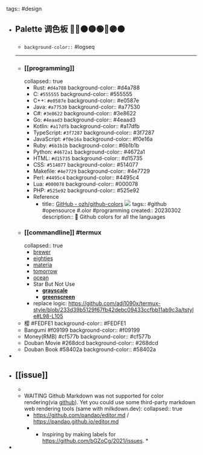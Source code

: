 tags:: #design

- ## Palette 调色板 🎨🔴🟠🟡🟢🔵🟣🟤
  - `background-color::` #logseq
  - ---
  - ### [[programming]]
    collapsed:: true
    - Rust: `#d4a788`
      background-color:: #d4a788
    - C: `#555555`
      background-color:: #555555
    - C++: `#e0587e`
      background-color:: #e0587e
    - Java: `#a77530`
      background-color:: #a77530
    - C\#: `#3e8622`
      background-color:: #3e8622
    - Go: `#4eaad3`
      background-color:: #4eaad3
    - Kotlin: `#a17dfb`
      background-color:: #a17dfb
    - TypeScript: `#3f7287`
      background-color:: #3f7287
    - JavaScript: `#f0e16a`
      background-color:: #f0e16a
    - Ruby: `#6b1b1b`
      background-color:: #6b1b1b
    - Python: `#4672a1`
      background-color:: #4672a1
    - HTML: `#d15735`
      background-color:: #d15735
    - CSS: `#514077`
      background-color:: #514077
    - Makefile: `#4e7729`
      background-color:: #4e7729
    - Perl: `#4495c4`
      background-color:: #4495c4
    - Lua: `#000078`
      background-color:: #000078
    - PHP: `#525e92`
      background-color:: #525e92
    - Reference
      - title:: [GitHub - ozh/github-colors](https://github.com/ozh/github-colors) ![](https://img.shields.io/github/stars/ozh/github-colors)
        tags:: #github #opensource \#.olor #programming
        created:: 20230302
        description:: 🌈 Github colors for all the languages
  - ### [[commandline]] #termux
    collapsed:: true
    - [brewer](https://github.com/adi1090x/termux-style/blob/master/colors/base16-brewer-dark.properties)
    - [eighties](https://github.com/adi1090x/termux-style/blob/master/colors/base16-eighties-dark.properties)
    - [materia](https://github.com/adi1090x/termux-style/blob/master/colors/base16-materia.properties)
    - [tomorrow](https://github.com/adi1090x/termux-style/blob/master/colors/base16-tomorrow-dark.properties)
    - [ocean](https://github.com/adi1090x/termux-style/blob/master/colors/base16-ocean-dark.properties)
    - Star But Not Use
      - [**grayscale**](https://github.com/adi1090x/termux-style/blob/master/colors/base16-grayscale-dark.properties)
      - [**greenscreen**](https://github.com/adi1090x/termux-style/blob/master/colors/base16-greenscreen-dark.properties)
    - replace logic: https://github.com/adi1090x/termux-style/blob/233d39b5129f67fb42debc09433ccfbb11ab9c3a/tstyle#L98-L105
  - 樱 \#FEDFE1
    background-color:: #FEDFE1
  - Bangumi \#f09199
    background-color:: #f09199
  - Money(RMB) \#cf577b
    background-color:: #cf577b
  - Douban Movie \#268dcd
    background-color:: #268dcd
  - Douban Book \#58402a
    background-color:: #58402a
-
- ## [[issue]]
  -
  - WAITING Github Markdown was not supported for color rendering(via [github](https://docs.github.com/cn/github/writing-on-github/getting-started-with-writing-and-formatting-on-github/basic-writing-and-formatting-syntax#disabling-markdown-rendering)). Yet you could use some third-party markdown web rendering tools (same with milkdown.dev):
    collapsed:: true
    - https://github.com/pandao/editor.md / https://pandao.github.io/editor.md
    - * Inspiring by making labels for https://github.com/bGZoCg/2021/issues. *
-